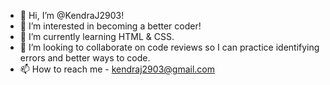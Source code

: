 - 👋 Hi, I’m @KendraJ2903!
- 👀 I’m interested in becoming a better coder!
- 🌱 I’m currently learning HTML & CSS.
- 💞️ I’m looking to collaborate on code reviews so I can practice identifying errors and better ways to code.
- 📫 How to reach me - kendraj2903@gmail.com

<!---
KendraJ2903/KendraJ2903 is a ✨ special ✨ repository because its `README.md` (this file) appears on your GitHub profile.
You can click the Preview link to take a look at your changes.
--->
